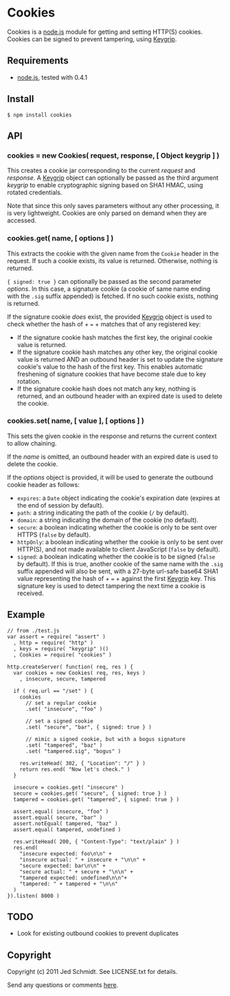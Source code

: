 Cookies
=======

Cookies is a [node.js](http://nodejs.org/) module for getting and setting HTTP(S) cookies. Cookies can be signed to prevent tampering, using [Keygrip](https://github.com/jed/keygrip).

## Requirements

* [node.js](http://nodejs.org/), tested with 0.4.1

## Install

    $ npm install cookies
    
## API

### cookies = new Cookies( request, response, [ Object keygrip ] )

This creates a cookie jar corresponding to the current _request_ and _response_. A [Keygrip](https://github.com/jed/keygrip) object can optionally be passed as the third argument _keygrip_ to enable cryptographic signing based on SHA1 HMAC, using rotated credentials.

Note that since this only saves parameters without any other processing, it is very lightweight. Cookies are only parsed on demand when they are accessed.

### cookies.get( name, [ options ] )

This extracts the cookie with the given name from the `Cookie` header in the request. If such a cookie exists, its value is returned. Otherwise, nothing is returned.

`{ signed: true }` can optionally be passed as the second parameter _options_. In this case, a signature cookie (a cookie of same name ending with the `.sig` suffix appended) is fetched. If no such cookie exists, nothing is returned.

If the signature cookie _does_ exist, the provided [Keygrip](https://github.com/jed/keygrip) object is used to check whether the hash of _<cookie-name>_ + `=` + _<cookie-value>_ matches that of any registered key:

* If the signature cookie hash matches the first key, the original cookie value is returned.
* If the signature cookie hash matches any other key, the original cookie value is returned AND an outbound header is set to update the signature cookie's value to the hash of the first key. This enables automatic freshening of signature cookies that have become stale due to key rotation.
* If the signature cookie hash does not match any key, nothing is returned, and an outbound header with an expired date is used to delete the cookie.

### cookies.set( name, [ value ], [ options ] )

This sets the given cookie in the response and returns the current context to allow chaining.

If the _name_ is omitted, an outbound header with an expired date is used to delete the cookie.

If the _options_ object is provided, it will be used to generate the outbound cookie header as follows:

* `expires`: a `Date` object indicating the cookie's expiration date (expires at the end of session by default).
* `path`: a string indicating the path of the cookie (`/` by default).
* `domain`: a string indicating the domain of the cookie (no default).
* `secure`: a boolean indicating whether the cookie is only to be sent over HTTPS (`false` by default).
* `httpOnly`: a boolean indicating whether the cookie is only to be sent over HTTP(S), and not made available to client JavaScript (`false` by default).
* `signed`: a boolean indicating whether the cookie is to be signed (`false` by default). If this is true, another cookie of the same name with the `.sig` suffix appended will also be sent, with a 27-byte url-safe base64 SHA1 value representing the hash of _<cookie-name>_ + `=` + _<cookie-value>_ against the first [Keygrip](https://github.com/jed/keygrip) key. This signature key is used to detect tampering the next time a cookie is received.

## Example

    // from ./test.js
    var assert = require( "assert" )
      , http = require( "http" )
      , keys = require( "keygrip" )()
      , Cookies = require( "cookies" )
    
    http.createServer( function( req, res ) {
      var cookies = new Cookies( req, res, keys )
        , insecure, secure, tampered
      
      if ( req.url == "/set" ) {
        cookies
          // set a regular cookie
          .set( "insecure", "foo" )
    
          // set a signed cookie
          .set( "secure", "bar", { signed: true } )
    
          // mimic a signed cookie, but with a bogus signature
          .set( "tampered", "baz" )
          .set( "tampered.sig", "bogus" )
    
        res.writeHead( 302, { "Location": "/" } )
        return res.end( "Now let's check." )
      }
      
      insecure = cookies.get( "insecure" )
      secure = cookies.get( "secure", { signed: true } )
      tampered = cookies.get( "tampered", { signed: true } )
      
      assert.equal( insecure, "foo" )
      assert.equal( secure, "bar" )
      assert.notEqual( tampered, "baz" )
      assert.equal( tampered, undefined )
    
      res.writeHead( 200, { "Content-Type": "text/plain" } )
      res.end(
        "insecure expected: foo\n\n" +
        "insecure actual: " + insecure + "\n\n" +
        "secure expected: bar\n\n" +
        "secure actual: " + secure + "\n\n" +
        "tampered expected: undefined\n\n"+
        "tampered: " + tampered + "\n\n"
      )
    }).listen( 8000 )

## TODO

* Look for existing outbound cookies to prevent duplicates

Copyright
---------

Copyright (c) 2011 Jed Schmidt. See LICENSE.txt for details.

Send any questions or comments [here](http://twitter.com/jedschmidt).